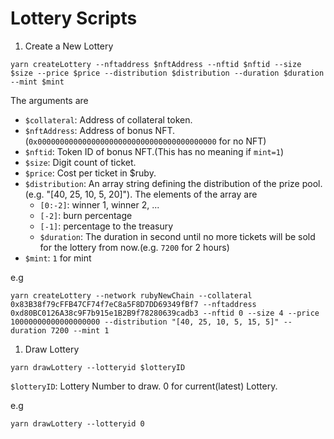 # Lottery Scripts

1. Create a New Lottery

```
yarn createLottery --nftaddress $nftAddress --nftid $nftid --size $size --price $price --distribution $distribution --duration $duration --mint $mint
```

The arguments are

* `$collateral`: Address of collateral token.
* `$nftAddress`: Address of bonus NFT.(`0x0000000000000000000000000000000000000000` for no NFT)
* `$nftid`: Token ID of bonus NFT.(This has no meaning if `mint=1`)
* `$size`: Digit count of ticket.
* `$price`: Cost per ticket in $ruby.
* `$distribution`: An array string defining the distribution of the prize pool.(e.g. "[40, 25, 10, 5, 20]"). The elements of the array are
  * `[0:-2]`: winner 1, winner 2, ...
  * `[-2]`: burn percentage
  * `[-1]`: percentage to the treasury
  * `$duration`: The duration in second until no more tickets will be sold for the lottery from now.(e.g. `7200` for 2 hours)
* `$mint`: `1` for mint

e.g 
```
yarn createLottery --network rubyNewChain --collateral 0x83B38f79cFFB47CF74f7eC8a5F8D7DD69349fBf7 --nftaddress 0xd80BC0126A38c9F7b915e1B2B9f78280639cadb3 --nftid 0 --size 4 --price 10000000000000000000 --distribution "[40, 25, 10, 5, 15, 5]" --duration 7200 --mint 1
```
1. Draw Lottery

```
yarn drawLottery --lotteryid $lotteryID
```

`$lotteryID`: Lottery Number to draw. 0 for current(latest) Lottery.

e.g
```
yarn drawLottery --lotteryid 0
```
